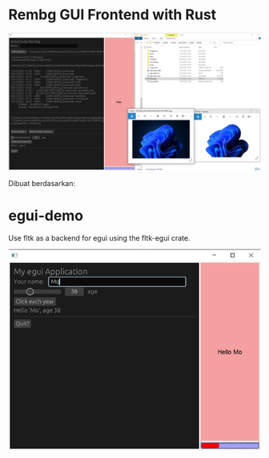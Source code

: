 # Rembg GUI Frontend with Rust
![alt_test](splash_screen.png)

Dibuat berdasarkan: 
# egui-demo

Use fltk as a backend for egui using the fltk-egui crate.

![alt_test](egui.jpg)